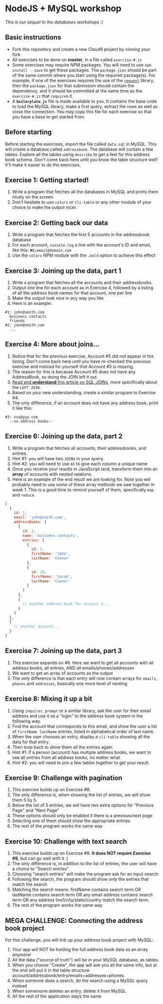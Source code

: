 # NodeJS + MySQL workshop
*This is our sequel to the databases workshops :)*

## Basic instructions
* Fork this repository and create a new Cloud9 project by cloning your fork
* All exercises to be done on **master**, in a file called `exercise-#.js`
* Some exercises may require NPM packages. You will need to use `npm install --save` to get these packages. The `package.json` should be part of the same commit where you start using the required package(s). For example, if one of the exercises requires the use of the [`request`](https://github.com/request/request) library, then the `package.json` for that submission should contain the dependency, and it should be committed at the same time as the `exercise-#.js` that `require`s it.
* A **`boilerplate.js`** file is made available to you. It contains the base code to load the MySQL library, make a first query, extract the rows as well as close the connection. You may copy this file for each exercise so that you have a base to get started from.

## Before starting
Before starting the exercises, import the file called `data.sql` in MySQL. This will create a database called `addressbook`. The database will contain a few tables. Explore all the tables using `describe` to get a feel for this address book schema. Don't come back here until you know the table structure well! It'll make it easier to do the exercises.

## Exercise 1: Getting started!
1. Write a program that fetches all the databases in MySQL and prints them nicely on the screen.
2. Don't hesitate to use `colors` or `cli-table` or any other module of your choice to make the output nicer.

## Exercise 2: Getting back our data
1. Write a program that fetches the first 5 accounts in the addressbook database
2. For each account, `console.log` a line with the account's ID and email, like this: **`#1:`**`email@domain.com`
3. Use the `colors` NPM module with the `.bold` option to achieve this effect

## Exercise 3: Joining up the data, part 1
1. Write a program that fetches all the accounts and their addressbooks.
2. Output one line for each account as in Exercise 4, followed by a listing of all the address book names for that account, one per line
3. Make the output look nice in any way you like
4. Here is an example:
```
#1: john@smith.com
  business contacts
  friends
#2: jane@smith.com
  ...
```

## Exercise 4: More about joins...
1. Notice that for the previous exercise, Account #5 did not appear in the listing. Don't come back here until you have re-checked the previous exercise and noticed for yourself that Account #5 is missing.
2. The reason for this is because Account #5 does not have any AddressBook, so doing the JOIN left it out.
3. [Read and **understand** this article on SQL JOINs](http://blog.codinghorror.com/a-visual-explanation-of-sql-joins/), more specifically about the `LEFT JOIN`.
4. Based on your new understanding, create a similar program to Exercise #4.
5. The only difference, if an account does not have any address book, print it like this:
```
#3: xxx@yyy.com
  --no address books--
```

## Exercise 6: Joining up the data, part 2
1. Write a program that fetches all accounts, their addressbooks, and entries.
2. Hint #1: you will have two `JOIN`s in your query.
3. Hint #2: you will need to use `AS` to give each column a unique name
4. Once you receive your results in JavaScript land, transform them into an **array** of accounts with nested relations.
5. Here is an example of the end result we are looking for. Note you will probably need to use some of these array methods we saw together in week 1. This is a good time to remind yourself of them, specifically `map` and `reduce`.
```javascript
[
  {
    id: 1,
    email: 'john@smith.com',
    addressBooks: [
      {
        id: 1,
        name: 'business contacts',
        entries: [
          {
            id: 1,
            firstName: 'John',
            lastName: 'Connor'
          },
          {
            id: 10,
            firstName: 'Sarah',
            lastName: 'Connor'
          }
        ]
      },
      {
        // another address book for account 1...
      }
    ]
  },
  {
    // another account...
  }
]
```

## Exercise 7: Joining up the data, part 3
1. This exercise expands on #6. Here we want to get all accounts with all address books, all entries, AND all emails/phones/addresses
2. We want to get an array of accounts as the output
3. The only difference is that each entry will now contain arrays for `emails`, `phones` and `addresses`, basically one more level of nesting

## Exercise 8: Mixing it up a bit
1. Using `inquirer`, `prompt` or a similar library, ask the user for their email address and use it as a "login" to the address book system in the following way.
2. Find the account that corresponds to this email, and show the user a list of `firstName lastName` entries, listed in alphabetical order of last name.
3. When the user chooses an entry, display a `cli-table` showing all the data for that entry.
4. Then loop back to show them all the entries again.
5. Hint #1: if a person (account) has multiple address books, we want to see all entries from all address books, no matter what.
6. Hint #2: you will need to join a few tables together to get your result.

## Exercise 9: Challenge with pagination
1. This exercise builds up on Exercise #8.
2. The only difference is, when showing the list of entries, we will show them 5 by 5.
3. Below the list of 5 entries, we will have two extra options for "Previous Page" and "Next Page"
4. These options should only be enabled if there is a previous/next page
5. Selecting one of them should show the appropriate entries
6. The rest of the program works the same way

## Exercise 10: Challenge with text search
1. This exercise builds up on Exercise #8. **It does NOT require Exercise #9**, but can go well with it :)
2. The only difference is, in addition to the list of entries, the user will have a choice to "Search entries"
3. Choosing "search entries" will make the program ask for an input search
4. Following the search, the program should show only the entries that match the search
5. Matching the search means: firstName contains search term OR lastName contains search term OR any email address contains search term OR any address line1/city/state/country match the search term.
6. The rest of the program works the same way

## MEGA CHALLENGE: Connecting the address book project
For this challenge, you will link up your address book project with MySQL:
  1. Your app will NOT be holding the full address book data as an array anymore!
  2. All the data ("source of truth") will be in your MySQL database, as tables
  3. When you choose "Create", the app will ask you all the same info, but at the end will put it in the table structure account/addressbook/entry/emails+addresses+phones.
  4. When someone does a search, do the search using a MySQL query instead
  6. When somemone deletes an entry, delete it from MySQL
  6. All the rest of the application stays the same
